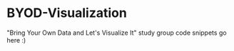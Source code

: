 # BYOD-Visualization
"Bring Your Own Data and Let's Visualize It" study group code snippets go here :)
